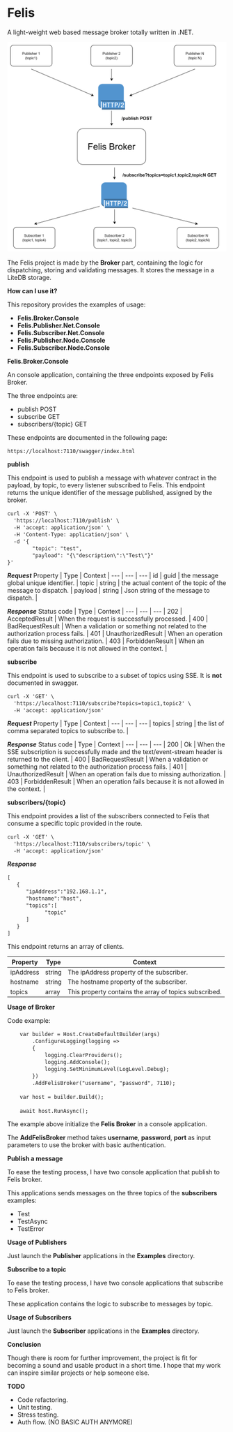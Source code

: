 # Felis
A light-weight web based message broker totally written in .NET.

![FelisDiagram.png](Images%2FFelisDiagram.png)

The Felis project is made by the **Broker** part, containing the logic for dispatching, storing and validating messages. It stores the message in a LiteDB storage.

**How can I use it?**

This repository provides the examples of usage:

- **Felis.Broker.Console**
- **Felis.Publisher.Net.Console**
- **Felis.Subscriber.Net.Console**
- **Felis.Publisher.Node.Console**
- **Felis.Subscriber.Node.Console**

**Felis.Broker.Console**

An console application, containing the three endpoints exposed by Felis Broker.

The three endpoints are:

- publish POST
- subscribe GET
- subscribers/{topic} GET

These endpoints are documented in the following page:

```
https://localhost:7110/swagger/index.html
```

**publish**

This endpoint is used to publish a message with whatever contract in the payload, by topic, to every listener subscribed to Felis.
This endpoint returns the unique identifier of the message published, assigned by the broker.

```
curl -X 'POST' \
  'https://localhost:7110/publish' \
  -H 'accept: application/json' \
  -H 'Content-Type: application/json' \
  -d '{
        "topic": "test",
        "payload": "{\"description\":\"Test\"}"
}'
```

***Request***
Property | Type | Context |
--- | --- | --- |
id | guid | the message global unique identifier. |
topic | string | the actual content of the topic of the message to dispatch. |
payload | string | Json string of the message to dispatch. |

***Response***
Status code | Type | Context |
--- | --- | --- |
202 | AcceptedResult | When the request is successfully processed. |
400 | BadRequestResult | When a validation or something not related to the authorization process fails. |
401 | UnauthorizedResult | When an operation fails due to missing authorization. |
403 | ForbiddenResult | When an operation fails because it is not allowed in the context. |

**subscribe**

This endpoint is used to subscribe to a subset of topics using SSE. It is **not** documented in swagger.

```
curl -X 'GET' \
  'https://localhost:7110/subscribe?topics=topic1,topic2' \
  -H 'accept: application/json'
```

***Request***
Property | Type | Context |
--- | --- | --- |
topics | string | the list of comma separated topics to subscribe to. |

***Response***
Status code | Type | Context |
--- | --- | --- |
200 | Ok | When the SSE subscription is successfully made and the text/event-stream header is returned to the client. |
400 | BadRequestResult | When a validation or something not related to the authorization process fails. |
401 | UnauthorizedResult | When an operation fails due to missing authorization. |
403 | ForbiddenResult | When an operation fails because it is not allowed in the context. |

**subscribers/{topic}**

This endpoint provides a list of the subscribers connected to Felis that consume a specific topic provided in the route.

```
curl -X 'GET' \
  'https://localhost:7110/subscribers/topic' \
  -H 'accept: application/json'
```

***Response***

```
[
   {
      "ipAddress":"192.168.1.1",
      "hostname":"host",
      "topics":[
            "topic"
      ]
   }
]
```
This endpoint returns an array of clients.

Property | Type          | Context                                                |
--- |---------------|--------------------------------------------------------|
ipAddress | string        | The ipAddress property of the subscriber.              |
hostname | string        | The hostname property of the subscriber.                 |
topics | array<string> | This property contains the array of topics subscribed. |

**Usage of Broker**

Code example:

```
    var builder = Host.CreateDefaultBuilder(args)
        .ConfigureLogging(logging =>
        {
            logging.ClearProviders();
            logging.AddConsole();
            logging.SetMinimumLevel(LogLevel.Debug);
        })
        .AddFelisBroker("username", "password", 7110);

    var host = builder.Build();

    await host.RunAsync();
```
The example above initialize the **Felis Broker** in a console application.

The **AddFelisBroker** method takes **username**, **password**, **port** as input parameters to use the broker with basic authentication.

**Publish a message**

To ease the testing process, I have two console application that publish to Felis broker.

This applications sends messages on the three topics of the **subscribers** examples:
- Test
- TestAsync
- TestError

**Usage of Publishers**

Just launch the **Publisher** applications in the **Examples** directory.

**Subscribe to a topic**

To ease the testing process, I have two console applications that subscribe to Felis broker.

These application contains the logic to subscribe to messages by topic.

**Usage of Subscribers**

Just launch the **Subscriber** applications in the **Examples** directory.

**Conclusion**

Though there is room for further improvement, the project is fit for becoming a sound and usable product in a short time. I hope that my work can inspire similar projects or help someone else.

**TODO**

- Code refactoring.
- Unit testing.
- Stress testing.
- Auth flow. (NO BASIC AUTH ANYMORE)